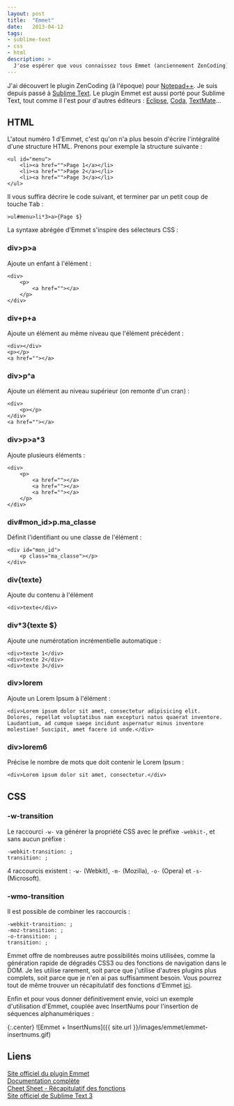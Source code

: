 ```yaml
---
layout: post
title:  "Emmet"
date:   2013-04-12
tags: 
- sublime-text
- css
- html
description: >
  J'ose espérer que vous connaissez tous Emmet (anciennement ZenCoding). Si ce n'est pas le cas, vous allez probablement me vénérer pendant quelques années pour vous l'avoir fait découvrir. Emmet est **LE** plugin essentiel au développement web. Son but est de vous fournir des raccourcis d'écriture afin de vous faire gagner du temps lorsque vous pondez de nombreuses lignes de code.
---
```


J'ai découvert le plugin ZenCoding (à l'époque) pour [Notepad++](http://notepad-plus-plus.org/fr/). Je suis depuis passé à [Sublime Text](http://www.sublimetext.com/3). Le plugin Emmet est aussi porté pour Sublime Text, tout comme il l'est pour d'autres éditeurs : [Eclipse](http://www.eclipse.org/), [Coda](http://panic.com/coda/), [TextMate](http://macromates.com/)...

## HTML
L'atout numéro 1 d'Emmet, c'est qu'on n'a plus besoin d'écrire l'intégralité d'une structure HTML. Prenons pour exemple la structure suivante :

	<ul id="menu">
		<li><a href="">Page 1</a></li>
		<li><a href="">Page 2</a></li>
		<li><a href="">Page 3</a></li>
	</ul>

Il vous suffira décrire le code suivant, et terminer par un petit coup de touche <kbd>Tab</kbd> :

	>ul#menu>li*3>a>{Page $}

La syntaxe abrégée d'Emmet s'inspire des sélecteurs CSS :

### div>p>a
Ajoute un enfant à l'élément :

	<div>
		<p>
			<a href=""></a>
		</p>
	</div>

### div+p+a
Ajoute un élément au même niveau que l'élément précédent :

	<div></div>
	<p></p>
	<a href=""></a>

### div>p^a
Ajoute un élément au niveau supérieur (on remonte d'un cran) :

	<div>
		<p></p>
	</div>
	<a href=""></a>

### div>p>a*3
Ajoute plusieurs éléments :

	<div>
		<p>
			<a href=""></a>
			<a href=""></a>
			<a href=""></a>
		</p>
	</div>

### div#mon_id>p.ma_classe
Définit l'identifiant ou une classe de l'élément :

	<div id="mon_id">
		<p class="ma_classe"></p>
	</div>

### div{texte}
Ajoute du contenu à l'élément

	<div>texte</div>

### div*3{texte $}
Ajoute une numérotation incrémentielle automatique :

	<div>texte 1</div>
	<div>texte 2</div>
	<div>texte 3</div>

### div>lorem
Ajoute un Lorem Ipsum à l'élément :

	<div>Lorem ipsum dolor sit amet, consectetur adipisicing elit. Dolores, repellat voluptatibus nam excepturi natus quaerat inventore. Laudantium, ad cumque saepe incidunt aspernatur minus inventore molestiae! Suscipit, amet facere id unde.</div>

### div>lorem6
Précise le nombre de mots que doit contenir le Lorem Ipsum :

	<div>Lorem ipsum dolor sit amet, consectetur.</div>

## CSS

### -w-transition
Le raccourci `-w-` va générer la propriété CSS avec le préfixe `-webkit-`, et sans aucun préfixe :

	-webkit-transition: ;
	transition: ;

4 raccourcis existent : `-w-` (Webkit), `-m-` (Mozilla), `-o-` (Opera) et `-s-` (Microsoft).

### -wmo-transition
Il est possible de combiner les raccourcis :

	-webkit-transition: ;
	-moz-transition: ;
	-o-transition: ;
	transition: ;

Emmet offre de nombreuses autre possibilités moins utilisées, comme la génération rapide de dégradés CSS3 ou des fonctions de navigation dans le DOM. Je les utilise rarement, soit parce que j'utilise d'autres plugins plus complets, soit parce que je n'en ai pas suffisamment besoin. Vous pourrez tout de même trouver un récapitulatif des fonctions d'Emmet [ici](http://docs.emmet.io/cheat-sheet/)</a>.

Enfin et pour vous donner définitivement envie, voici un exemple d'utilisation d'Emmet, couplée avec InsertNums pour l'insertion de séquences alphanumériques :

{:.center}
![Emmet + InsertNums]({{ site.url }}/images/emmet/emmet-insertnums.gif)

## Liens
[Site officiel du plugin Emmet](http://emmet.io/)    
[Documentation complète](http://docs.emmet.io/)    
[Cheet Sheet - Récapitulatif des fonctions](http://docs.emmet.io/cheat-sheet/)    
[Site officiel de Sublime Text 3](http://www.sublimetext.com/3)    